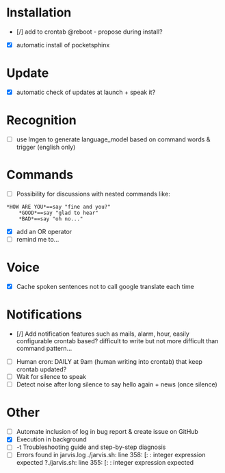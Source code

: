 # Installation

- [/] add to crontab @reboot - propose during install?
- [X] automatic install of pocketsphinx

# Update

- [X] automatic check of updates at launch + speak it?

# Recognition

- [ ] use lmgen to generate language_model based on command words & trigger (english only)

# Commands 

- [ ] Possibility for discussions with nested commands like:
```
*HOW ARE YOU*==say "fine and you?"
	*GOOD*==say "glad to hear"
	*BAD*==say "oh no..."
```
- [X] add an OR operator
- [ ] remind me to...

# Voice

- [X] Cache spoken sentences not to call google translate each time

# Notifications

- [/] Add notification features such as mails, alarm, hour, easily configurable
	crontab based? difficult to write but not more difficult than command pattern...
- [ ] Human cron: DAILY at 9am (human writing into crontab) that keep crontab updated?
- [ ] Wait for silence to speak
- [ ] Detect noise after long silence to say hello again + news (once silence)

# Other

- [ ] Automate inclusion of log in bug report & create issue on GitHub
- [X] Execution in background
- [ ] -t Troubleshooting guide and step-by-step diagnosis
- [ ] Errors found in jarvis.log
    ./jarvis.sh: line 358: [: : integer expression expected
    ?./jarvis.sh: line 355: [: : integer expression expected
